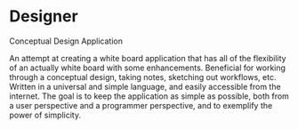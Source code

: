 Designer
========

Conceptual Design Application

An attempt at creating a white board application that has all of the flexibility of an actually white board
with some enhancements.  Beneficial for working through a conceptual design, taking notes, sketching out
workflows, etc.  Written in a universal and simple language, and easily accessible from the internet.
The goal is to keep the application as simple as possible, both from a user perspective and a programmer
perspective, and to exemplify the power of simplicity.
